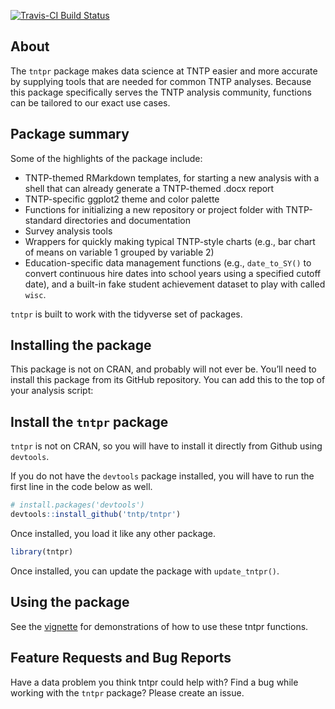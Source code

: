 
<!-- README.md is generated from README.Rmd. Please edit that file -->

[![Travis-CI Build
Status](https://travis-ci.org/tntp/tntpr.svg?branch=master)](https://travis-ci.org/tntp/tntpr)

## About

The `tntpr` package makes data science at TNTP easier and more accurate
by supplying tools that are needed for common TNTP analyses. Because
this package specifically serves the TNTP analysis community, functions
can be tailored to our exact use cases.

## Package summary

Some of the highlights of the package include:

- TNTP-themed RMarkdown templates, for starting a new analysis with a
  shell that can already generate a TNTP-themed .docx report
- TNTP-specific ggplot2 theme and color palette
- Functions for initializing a new repository or project folder with
  TNTP-standard directories and documentation
- Survey analysis tools
- Wrappers for quickly making typical TNTP-style charts (e.g., bar chart
  of means on variable 1 grouped by variable 2)
- Education-specific data management functions (e.g., `date_to_SY()` to
  convert continuous hire dates into school years using a specified
  cutoff date), and a built-in fake student achievement dataset to play
  with called `wisc`.

`tntpr` is built to work with the tidyverse set of packages.

## Installing the package

This package is not on CRAN, and probably will not ever be. You’ll need
to install this package from its GitHub repository. You can add this to
the top of your analysis script:

## Install the `tntpr` package

`tntpr` is not on CRAN, so you will have to install it directly from
Github using `devtools`.

If you do not have the `devtools` package installed, you will have to
run the first line in the code below as well.

``` r
# install.packages('devtools')
devtools::install_github('tntp/tntpr')
```

Once installed, you load it like any other package.

``` r
library(tntpr)
```

Once installed, you can update the package with `update_tntpr()`.

## Using the package

See the
[vignette](https://github.com/tntp/tntpr/blob/master/vignettes/tntpr-introduction.md)
for demonstrations of how to use these tntpr functions.

## Feature Requests and Bug Reports

Have a data problem you think tntpr could help with? Find a bug while
working with the `tntpr` package? Please create an issue.
